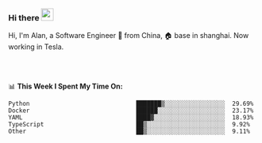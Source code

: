 ### Hi there <img src="https://media.giphy.com/media/hvRJCLFzcasrR4ia7z/giphy.gif" width="25px">

<!-- ![visitors](https://visitor-badge.glitch.me/badge?page_id=dislfyer.dislfyer) -->

Hi, I'm Alan, a Software Engineer 🚀 from China, 🏠 base in shanghai. Now working in Tesla.

<br/>
<br/>

📊 **This Week I Spent My Time On:**


<!--START_SECTION:waka-->

```text
Python                              ███████▒░░░░░░░░░░░░░░░░░  29.69%
Docker                              ██████░░░░░░░░░░░░░░░░░░░  23.17%
YAML                                ████▓░░░░░░░░░░░░░░░░░░░░  18.93%
TypeScript                          ██▒░░░░░░░░░░░░░░░░░░░░░░  9.92%
Other                               ██▒░░░░░░░░░░░░░░░░░░░░░░  9.11%
```

<!--END_SECTION:waka-->

<!--
**About Me:**
 -->
